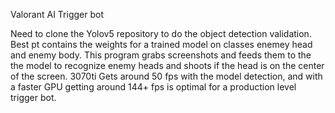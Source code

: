 Valorant AI Trigger bot 


Need to clone the Yolov5 repository to do the object detection validation. Best pt contains the weights for a trained model on classes enemey head and enemy body. This program grabs screenshots and feeds them to the the model to recognize enemy heads and
shoots if the head is on the center of the screen. 3070ti Gets around 50 fps with the model detection, and with a faster GPU getting around 144+ fps is optimal for a production level trigger bot. 
